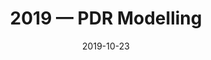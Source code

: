 ---
title: "2019 &mdash; PDR Modelling"
collection: talks
type: "Talk"
tag: academic
invited: Invited
permalink: \talks\2019-10-23-PDR-Modelling
paperurl: '/files/pdf/talks/PDRModelling-Heraeus.pdf'
date: "2019-10-23"
venue: "703. WE- Heräus-Seminar"
location: "Bad Honnef, Germany"
---